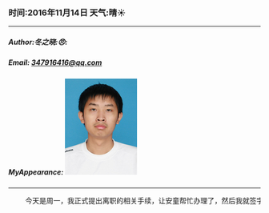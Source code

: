 ### 时间:2016年11月14日 天气:晴:sunny:
-----
#####   Author:冬之晓::angry::
#####   Email: 347916416@qq.com
#####   MyAppearance: ![MyAppearance](../MyPicture.JPG "我的头像")
----------

<pre>
    今天是周一，我正式提出离职的相关手续，让安童帮忙办理了，然后我就签字。下午，一直思考晚上，都没有想好下一步该怎么办？然后晚上大家说要一起玩三国杀，于是就和同事们一起到了安童家玩了起来。我发现自己实在是不擅长牌类游戏，最后只能让翔宇帮忙，翔宇果然玩的比较顺手，每局都赢了！最后一只玩到晚上十点多，然后就各回各家了。
</pre>